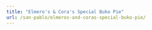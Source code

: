 ```yaml
---
title: "Elmero's & Cora's Special Buko Pie"
url: /san-pablo/elmeros-and-coras-special-buko-pie/
---
```

